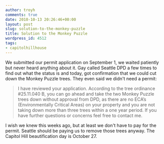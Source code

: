 ```yaml
---
author: troyh
comments: true
date: 2010-10-13 20:26:46+00:00
layout: post
slug: solution-to-the-monkey-puzzle
title: Solution to the Monkey Puzzle
wordpress_id: 4512
tags:
- capitolhillhouse
---
```


We submitted our permit application on September 1, we waited patiently but never heard anything about it. Gay called Seattle DPD a few times to find out what the status is and today, got confirmation that we could cut down the Monkey Puzzle trees. They even said we didn't need a permit:


<blockquote>I have reviewed your application. According to the tree ordinance #25.11.040 B, you can go ahead and take the two Monkey Puzzle trees down without approval from DPD, as there are no ECA’s (Environmentally Critical Areas) on your property and you are not taking down more than three trees within a one year period. If you have further questions or concerns feel free to contact me.</blockquote>


I wish we knew this weeks ago, but at least we don't have to pay for the permit. Seattle should be paying us to remove those trees anyway. The Capitol Hill beautification day is October 27.
